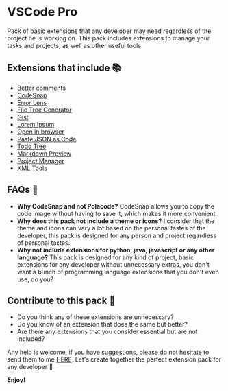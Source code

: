 # VSCode Pro
Pack of basic extensions that any developer may need regardless of the project he is working on. This pack includes extensions to manage your tasks and projects, as well as other useful tools.

## Extensions that include 📚

* [Better comments](https://marketplace.visualstudio.com/items?itemName=aaron-bond.better-comments)
* [CodeSnap](https://marketplace.visualstudio.com/items?itemName=adpyke.codesnap)
* [Error Lens](https://marketplace.visualstudio.com/items?itemName=usernamehw.errorlens)
* [File Tree Generator](https://marketplace.visualstudio.com/items?itemName=Shinotatwu-DS.file-tree-generator)
* [Gist](https://marketplace.visualstudio.com/items?itemName=kenhowardpdx.vscode-gist)
* [Lorem Ipsum](https://marketplace.visualstudio.com/items?itemName=Tyriar.lorem-ipsum)
* [Open in browser](https://marketplace.visualstudio.com/items?itemName=techer.open-in-browser)
* [Paste JSON as Code](https://marketplace.visualstudio.com/items?itemName=quicktype.quicktype)
* [Todo Tree](https://marketplace.visualstudio.com/items?itemName=Gruntfuggly.todo-tree)
* [Markdown Preview](https://marketplace.visualstudio.com/items?itemName=bierner.markdown-preview-github-styles)
* [Project Manager](https://marketplace.visualstudio.com/items?itemName=alefragnani.project-manager)
* [XML Tools](https://marketplace.visualstudio.com/items?itemName=DotJoshJohnson.xml)

## FAQs 📕
* **Why CodeSnap and not Polacode?** CodeSnap allows you to copy the code image without having to save it, which makes it more convenient.
* **Why does this pack not include a theme or icons?** I consider that the theme and icons can vary a lot based on the personal tastes of the developer, this pack is designed for any person and project regardless of personal tastes.
* **Why not include extensions for python, java, javascript or any other language?** This pack is designed for any kind of project, basic extensions for any developer without unnecessary extras, you don't want a bunch of programming language extensions that you don't even use, do you?

## Contribute to this pack 🤝
* Do you think any of these extensions are unnecessary?
* Do you know of an extension that does the same but better?
* Are there any extensions that you consider essential but are not included?

Any help is welcome, if you have suggestions, please do not hesitate to send them to me [HERE](https://github.com/JahelCuadrado/VSCode-Pro). Let's create together the perfect extension pack for any developer 💪


**Enjoy!**
